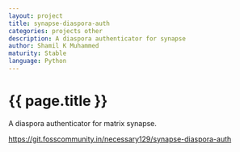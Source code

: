 ```yaml
---
layout: project
title: synapse-diaspora-auth
categories: projects other
description: A diaspora authenticator for synapse
author: Shamil K Muhammed
maturity: Stable
language: Python
---
```


# {{ page.title }}
A diaspora authenticator for matrix synapse.

https://git.fosscommunity.in/necessary129/synapse-diaspora-auth
